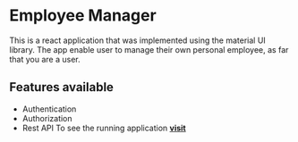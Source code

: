 # Employee Manager
This is a react application that was implemented using the material UI library. The app enable user to manage their own personal employee, as far that you are a user.

## Features available  
* Authentication
* Authorization
* Rest API
To see the running application [**visit**](https://uzezijephter-restapi-frontend.herokuapp.com "Employee Manager")